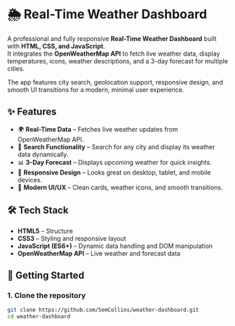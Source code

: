 # 🌦️ Real-Time Weather Dashboard

A professional and fully responsive **Real-Time Weather Dashboard** built with **HTML, CSS, and JavaScript**.  
It integrates the **OpenWeatherMap API** to fetch live weather data, display temperatures, icons, weather descriptions, and a 3-day forecast for multiple cities.  

The app features city search, geolocation support, responsive design, and smooth UI transitions for a modern, minimal user experience.  


## ✨ Features
- 🌍 **Real-Time Data** – Fetches live weather updates from OpenWeatherMap API.  
- 🔎 **Search Functionality** – Search for any city and display its weather data dynamically.  
- 📊 **3-Day Forecast** – Displays upcoming weather for quick insights.  
- 📱 **Responsive Design** – Looks great on desktop, tablet, and mobile devices.  
- 🎨 **Modern UI/UX** – Clean cards, weather icons, and smooth transitions.  



## 🛠️ Tech Stack
- **HTML5** – Structure  
- **CSS3** – Styling and responsive layout  
- **JavaScript (ES6+)** – Dynamic data handling and DOM manipulation  
- **OpenWeatherMap API** – Live weather and forecast data  


## 🚀 Getting Started

### 1. Clone the repository
```bash
git clone https://github.com/SemCollins/weather-dashboard.git
cd weather-dashboard
